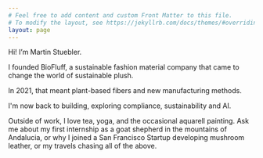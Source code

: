 ```yaml
---
# Feel free to add content and custom Front Matter to this file.
# To modify the layout, see https://jekyllrb.com/docs/themes/#overriding-theme-defaults
layout: page
---
```



Hi! I’m Martin Stuebler.

I founded BioFluff, a sustainable fashion material company that came to change the world of sustainable plush.

In 2021, that meant plant-based fibers and new manufacturing methods.

I'm now back to building, exploring compliance, sustainability and AI.

Outside of work, I love tea, yoga, and the occasional aquarell painting. Ask me about my first internship as a goat shepherd in the mountains of Andalucia, or why I joined a San Francisco Startup developing mushroom leather, or my travels chasing all of the above.
